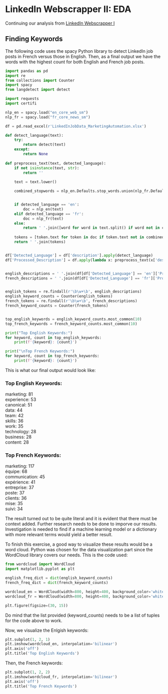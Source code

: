 # LinkedIn Webscrapper II: EDA

Continuing our analysis from [LinkedIn Webscrapper I](https://github.com/zefrios/Python/blob/7fa73561137351b822d4717953d7d09b650edd54/LinkedIn%20Webscrapper%20I%20/README.md)

## Finding Keywords
The following code uses the spacy Python library to detect LinkedIn job posts in French versus those in English. Then, as a final output we have the words with the highest count for both English and French job posts.

```Python
import pandas as pd
import re
from collections import Counter
import spacy
from langdetect import detect

import requests
import certifi

nlp_en = spacy.load("en_core_web_sm")
nlp_fr = spacy.load("fr_core_news_sm")

df = pd.read_excel(r'LinkedInJobData_MarketingAutomation.xlsx')

def detect_language(text):
    try:
        return detect(text)
    except:
        return None
    
def preprocess_text(text, detected_language):
    if not isinstance(text, str):
        return ''
    
    text = text.lower()

    combined_stopwords = nlp_en.Defaults.stop_words.union(nlp_fr.Defaults.stop_words)


    if detected_language == 'en':
        doc = nlp_en(text)
    elif detected_language == 'fr':
        doc = nlp_fr(text)
    else:
        return ' '.join([word for word in text.split() if word not in combined_stopwords and len(word) > 1])
    
    tokens = [token.text for token in doc if token.text not in combined_stopwords and not token.is_punct and len(token.text) > 1]
    return ' '.join(tokens)


df['Detected_Language'] = df['description'].apply(detect_language)
df['Processed_Description'] = df.apply(lambda x: preprocess_text(x['description'], x['Detected_Language']), axis=1)


english_descriptions = ' '.join(df[df['Detected_Language'] == 'en']['Processed_Description'])
french_descriptions = ' '.join(df[df['Detected_Language'] == 'fr']['Processed_Description'])


english_tokens = re.findall(r'\b\w+\b', english_descriptions)
english_keyword_counts = Counter(english_tokens)
french_tokens = re.findall(r'\b\w+\b', french_descriptions)
french_keyword_counts = Counter(french_tokens)


top_english_keywords = english_keyword_counts.most_common(10)
top_french_keywords = french_keyword_counts.most_common(10)

print("Top English Keywords:")
for keyword, count in top_english_keywords:
    print(f'{keyword}: {count}')

print("\nTop French Keywords:")
for keyword, count in top_french_keywords:
    print(f'{keyword}: {count}')
```

This is what our final output would look like:  

### Top English Keywords:  
marketing: 81  
experience: 53  
canonical: 51  
data: 44  
team: 42  
skills: 36  
work: 35  
technology: 28  
business: 28  
content: 28  

### Top French Keywords:  
marketing: 117  
équipe: 68  
communication: 45  
expérience: 41  
entreprise: 37  
poste: 37  
clients: 36  
mise: 35  
suivi: 34  

The result turned out to be quite literal and it is evident that there must be context added. Further research needs to be done to imporve our results. Investigation is needed to find if a machine learning model or a dictionary with more relevant terms would yield a better result.

To finish this exercise, a good way to visualize these results would be a word cloud. Python was chosen for the data visualization part since the WordCloud library covers our needs. This is the code used:

```Python
from wordcloud import WordCloud
import matplotlib.pyplot as plt

english_freq_dict = dict(english_keyword_counts)
french_freq_dict = dict(french_keyword_counts)

wordcloud_en = WordCloud(width=800, height=400, background_color='white', color_func=lambda *args, **kwargs: 'blue').generate_from_frequencies(english_freq_dict)
wordcloud_fr = WordCloud(width=800, height=400, background_color='white', color_func=lambda *args, **kwargs: 'red').generate_from_frequencies(french_freq_dict)

plt.figure(figsize=(30, 15))
```

Do mind that the list provided (keyword_counts) needs to be a list of tuples for the code above to work.  

Now, we visualize the Enlgish keywords:  

```Python
plt.subplot(1, 2, 1)
plt.imshow(wordcloud_en, interpolation='bilinear')
plt.axis('off')
plt.title('Top English Keywords')
```
Then, the French keywords:  

```Python
plt.subplot(1, 2, 2)
plt.imshow(wordcloud_fr, interpolation='bilinear')
plt.axis('off')
plt.title('Top French Keywords')
```
